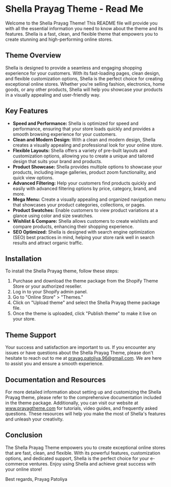 # Shella Prayag Theme - Read Me

Welcome to the Shella Prayag Theme! This README file will provide you with all the essential information you need to know about the theme and its features. Shella is a fast, clean, and flexible theme that empowers you to create stunning and high-performing online stores.

## Theme Overview
Shella is designed to provide a seamless and engaging shopping experience for your customers. With its fast-loading pages, clean design, and flexible customization options, Shella is the perfect choice for creating exceptional online stores. Whether you're selling fashion, electronics, home goods, or any other products, Shella will help you showcase your products in a visually appealing and user-friendly way.

## Key Features
- **Speed and Performance:** Shella is optimized for speed and performance, ensuring that your store loads quickly and provides a smooth browsing experience for your customers.
- **Clean and Modern Design:** With a clean and modern design, Shella creates a visually appealing and professional look for your online store.
- **Flexible Layouts:** Shella offers a variety of pre-built layouts and customization options, allowing you to create a unique and tailored design that suits your brand and products.
- **Product Showcase:** Shella provides multiple options to showcase your products, including image galleries, product zoom functionality, and quick view options.
- **Advanced Filtering:** Help your customers find products quickly and easily with advanced filtering options by price, category, brand, and more.
- **Mega Menu:** Create a visually appealing and organized navigation menu that showcases your product categories, collections, or pages.
- **Product Swatches:** Enable customers to view product variations at a glance using color and size swatches.
- **Wishlist & Compare:** Shella allows customers to create wishlists and compare products, enhancing their shopping experience.
- **SEO Optimized:** Shella is designed with search engine optimization (SEO) best practices in mind, helping your store rank well in search results and attract organic traffic.

## Installation
To install the Shella Prayag theme, follow these steps:

1. Purchase and download the theme package from the Shopify Theme Store or your authorized reseller.
2. Log in to your Shopify admin panel.
3. Go to "Online Store" > "Themes."
4. Click on "Upload theme" and select the Shella Prayag theme package file.
5. Once the theme is uploaded, click "Publish theme" to make it live on your store.

## Theme Support
Your success and satisfaction are important to us. If you encounter any issues or have questions about the Shella Prayag Theme, please don't hesitate to reach out to me at prayag.patoliya.96@gmail.com. We are here to assist you and ensure a smooth experience.

## Documentation and Resources
For more detailed information about setting up and customizing the Shella Prayag theme, please refer to the comprehensive documentation included in the theme package. Additionally, you can visit our website at www.prayagtheme.com for tutorials, video guides, and frequently asked questions. These resources will help you make the most of Shella's features and unleash your creativity.

## Conclusion
The Shella Prayag Theme empowers you to create exceptional online stores that are fast, clean, and flexible. With its powerful features, customization options, and dedicated support, Shella is the perfect choice for your e-commerce ventures. Enjoy using Shella and achieve great success with your online store!

Best regards,
Prayag Patoliya